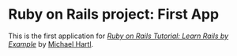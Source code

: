 # Ruby on Rails project: First App

This is the first application for [*Ruby on Rails Tutorial: Learn Rails by Example*](http://railstutorial.org/)
by [Michael Hartl](http://michaelhartl.com/).

